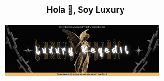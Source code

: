 <div id="user-content-toc">
  <ul align="center">
    <summary><h1 style="display: inline-block">Hola 👋, Soy Luxury</h1></summary>
  </ul>
</div>

<div align="center">
  <img  src="https://raw.githubusercontent.com/iFor-Lux/imagen/main/Luxury%20REgedit.png?token=GHSAT0AAAAAACSYB3MMCWYAZJR4ZKN4CVOWZTBZBQA"
       alt="imagen" /></a>
</div>
